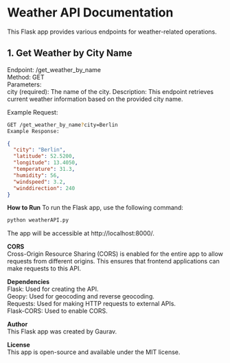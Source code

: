 # Weather API Documentation

This Flask app provides various endpoints for weather-related operations.

## 1. Get Weather by City Name
Endpoint: /get_weather_by_name  
Method: GET  
Parameters:  
city (required): The name of the city.
Description: This endpoint retrieves current weather information based on the provided city name.

Example Request:

```bash
GET /get_weather_by_name?city=Berlin
Example Response:
```

```json
{
  "city": "Berlin",
  "latitude": 52.5200,
  "longitude": 13.4050,
  "temperature": 31.3,
  "humidity": 56,
  "windspeed": 3.2,
  "winddirection": 240
}
```

**How to Run**
To run the Flask app, use the following command:

```bash
python weatherAPI.py
```
The app will be accessible at http://localhost:8000/.

**CORS**  
Cross-Origin Resource Sharing (CORS) is enabled for the entire app to allow requests from different origins. This ensures that frontend applications can make requests to this API.

**Dependencies**  
Flask: Used for creating the API.  
Geopy: Used for geocoding and reverse geocoding.  
Requests: Used for making HTTP requests to external APIs.  
Flask-CORS: Used to enable CORS.  

**Author**  
This Flask app was created by Gaurav.

**License**  
This app is open-source and available under the MIT license.